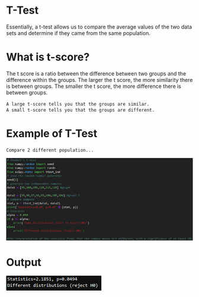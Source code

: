 # T-Test
Essentially, a t-test allows us to compare the average values of the two data sets and determine if they came from the same population.

# What is t-score?

The t score is a ratio between the difference between two groups and the difference within the groups. The larger the t score, the more similarity there is between groups. The smaller the t score, the more difference there is between groups. 

    A large t-score tells you that the groups are similar.
    A small t-score tells you that the groups are different.
 
# Example of T-Test
    Compare 2 different population...
![](images/2020-04-05_15h57_40.png)


# Output
![](images/2020-04-05_15h55_25.png)
